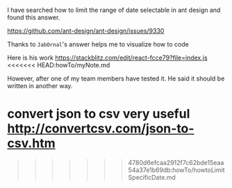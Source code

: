 I have searched how to limit the range of date selectable in ant design and found this answer.

https://github.com/ant-design/ant-design/issues/9330

Thanks to `JabOrnal`'s answer helps me to visualize how to code

Here is his work https://stackblitz.com/edit/react-fcce79?file=index.js
<<<<<<< HEAD:howTo/myNote.md

However, after one of my team members have tested it. He said it should be written in another way.

convert json to csv very useful
http://convertcsv.com/json-to-csv.htm
=======
>>>>>>> 4780d6efcaa2912f7c62bde15eaa54a37e1b69db:howTo/howtoLimitSpecificDate.md
